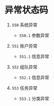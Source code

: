 # 异常状态码


1. `550` 系统异常
    
    - `550.1` 参数异常
  

2. `551` 账户异常

    - `551.1` 信息异常
 
3. `552` 组队异常

    - `552.1` 信息异常
  
4. `553` 任务异常

    - `553.1` 分类异常